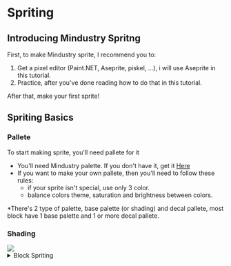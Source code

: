 # Spriting

## Introducing Mindustry Spritng

First, to make Mindustry sprite, I recommend you to:

1. Get a pixel editor (Paint.NET, Aseprite, piskel, ...), i will use Aseprite in this tutorial.
2. Practice, after you've done reading how to do that in this tutorial.

After that, make your first sprite!

## Spriting Basics

### Pallete
To start making sprite, you'll need pallete for it
 - You'll need Mindustry palette. If you don't have it, get it [Here](https://github.com/MindustryGame/wiki/blob/master/docs/images/modding/spriting/mindustry-pallete.png)
 - If you want to make your own pallete, then you'll need to follow these rules:
    - if your sprite isn't special, use only 3 color.
    - balance colors theme, saturation and brightness between colors.
 
*There's 2 type of palette, base palette (or shading) and decal pallete,
most block have 1 base palette and 1 or more decal pallete.

### Shading

<img src="/wiki/images/modding/spriting/examples/shading.png">

<details><summary>Block Spriting</summary>
<p>

 //TODO

</p>
</details>